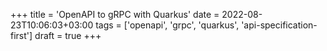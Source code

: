 +++
title = 'OpenAPI to gRPC with Quarkus'
date = 2022-08-23T10:06:03+03:00
tags = ['openapi', 'grpc', 'quarkus', 'api-specification-first']
draft = true
+++
